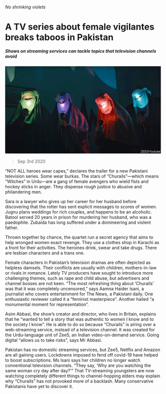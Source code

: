 ###### No shrinking violets

# A TV series about female vigilantes breaks taboos in Pakistan 

##### Shows on streaming services can tackle topics that television channels avoid 

![image](images/20200905_ASP005_0.jpg) 

> Sep 3rd 2020 

“NOT ALL heroes wear capes,” declares the trailer for a new Pakistani television series. Some wear burkas. The stars of “Churails”—which means “Witches” in Urdu—are a gang of female avengers who wield fists and hockey sticks in anger. They dispense rough justice to abusive and philandering men.

Sara is a lawyer who gives up her career for her husband before discovering that the rotter has sent explicit messages to scores of women. Jugnu plans weddings for rich couples, and happens to be an alcoholic. Batool served 20 years in prison for murdering her husband, who was a paedophile. Zubaida has long suffered under a domineering and violent father.


Thrown together by chance, the quartet run a secret agency that aims to help wronged women exact revenge. They use a clothes shop in Karachi as a front for their activities. The heroines drink, swear and take drugs. There are lesbian characters and a trans one.

Female characters in Pakistan’s television dramas are often depicted as helpless damsels. Their conflicts are usually with children, mothers-in-law or rivals in romance. Lately TV producers have sought to introduce more challenging themes, such as rape and child abuse, but advertisers and channel bosses are not keen. “The most refreshing thing about ‘Churails’ was that it was completely uncensored,” says Aamna Haider Isani, a journalist who covers entertainment for The News, a Pakistani daily. One enthusiastic reviewer called it a “feminist masterpiece”. Another hailed “a monumental moment for representation”.

Asim Abbasi, the show’s creator and director, who lives in Britain, explains that he “wanted to tell a story that was authentic to women I know and to the society I know”. He is able to do so because “Churails” is airing over a web-streaming service, instead of a television channel. It was created for the Urdu-language unit of Zee5, an Indian video-on-demand service. Going digital “allows us to take risks”, says Mr Abbasi.

Pakistan has no domestic streaming services, but Zee5, Netflix and Amazon are all gaining users. Lockdowns imposed to fend off covid-19 have helped to boost subscriptions. Ms Isani says her children no longer watch conventional television channels. “They say, ‘Why are you watching the same woman cry day after day?’” That TV-streaming youngsters are now watching completely different things to channel-hopping elders may explain why “Churails” has not provoked more of a backlash. Many conservative Pakistanis have yet to discover it.

